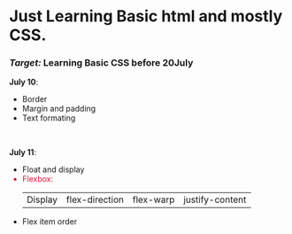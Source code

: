 # Just Learning Basic html and mostly CSS.

<h3><i>Target: </i>Learning Basic CSS before 20July </h3>

<p><b>July 10</b>: </p>
    <ul>
    <li>Border</li>
    <li>Margin and padding</li>
    <li>Text formating</li>
    </ul>
    </br>

<p><b>July 11</b>: </p>
    <ul>
    <li>Float and display</li>
    <li style="color:crimson">Flexbox:<br>
    <table>
    <td>Display</td>
    <td>flex-direction</td>
    <td>flex-warp</td>
    <td>justify-content</td>
    </table>
    </li>
    <li>Flex item order</li>
    </ul>